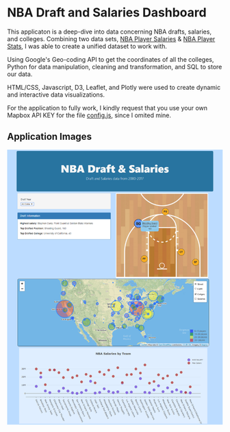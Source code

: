 # NBA Draft and Salaries Dashboard

This applicaton is a deep-dive into data concerning NBA drafts, salaries, and colleges. 
Combining two data sets, [NBA Player Salaries](https://data.world/datadavis/nba-salaries) & [NBA Player Stats](https://www.kaggle.com/drgilermo/nba-players-stats), I was able to create a unified dataset to work with.

Using Google's Geo-coding API to get the coordinates of all the colleges, Python for data manipulation, cleaning and transformation, and SQL to store our data. 

HTML/CSS, Javascript, D3, Leaflet, and Plotly were used to create dynamic and interactive data visualizations. 

For the application to fully work, I kindly request that you use your own Mapbox API KEY for the file [config.js](NBA_Draft_Dashboard/Basketball-dashboard/static/js/config.js), since I omited mine. 

## Application Images

![img/dashboard.png](img/dashboard.png)
